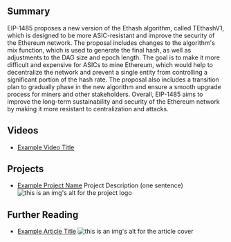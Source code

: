 ## Summary

EIP-1485 proposes a new version of the Ethash algorithm, called TEthashV1, which is designed to be more ASIC-resistant and improve the security of the Ethereum network. The proposal includes changes to the algorithm's mix function, which is used to generate the final hash, as well as adjustments to the DAG size and epoch length. The goal is to make it more difficult and expensive for ASICs to mine Ethereum, which would help to decentralize the network and prevent a single entity from controlling a significant portion of the hash rate. The proposal also includes a transition plan to gradually phase in the new algorithm and ensure a smooth upgrade process for miners and other stakeholders. Overall, EIP-1485 aims to improve the long-term sustainability and security of the Ethereum network by making it more resistant to centralization and attacks.

## Videos

- [Example Video Title](https://www.youtube.com/watch?v=TDGq4aeevgY)

## Projects

- [Example Project Name](https://xxxx.xxx/xxxxx) Project Description (one sentence) ![this is an img's alt for the project logo](https://xxxx.xxx/project-logo.xxx)

## Further Reading

- [Example Article Title](https://xxxx.xxx/xxxxx) ![this is an img's alt for the article cover](https://xxxx.xxx/article-cover.xxx)

